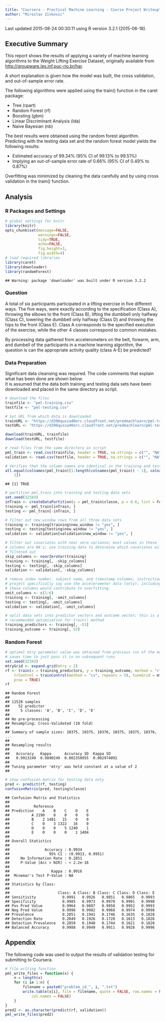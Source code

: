 ```yaml
---
title: "Coursera - Practical Machine Learning - Course Project Writeup"
author: "Miroslav Zivkovic"
--- 
```


Last updated 2015-08-24 00:30:11 using R version 3.2.1 (2015-06-18).
 
## Executive Summary  

This report shows the results of applying a variety of machine learning algorithms to the Weight Lifting Exercise Dataset, 
originally available from http://groupware.les.inf.puc-rio.br/har.    

A short explanation is given how the model was built, the cross validation, and out-of-sample error rate.
     
The following algorithms were applied using the train() function in the caret package:  

* Tree (rpart)  
* Random Forest (rf)
* Boosting (gbm)  
* Linear Discriminant Analysis (lda)  
* Naive Bayesian (nb)  

The best results were obtained using the random forest algorithm. 
Predicting with the testing data set and the random forest model yields the following results:

* Estimated accuracy of 99.34% (95% CI of 99.13% to 99.51%)
* Implying an out-of-sample error rate of 0.66% (95% CI of 0.49% to 0.87%) 

Overfitting was minimized by cleaning the data carefully and by using cross validation in the train() function.  

## Analysis  

### R Packages and Settings  


```r
# global settings for knitr
library(knitr)
opts_chunk$set(message=FALSE,
               warnings=FALSE,
               tidy=TRUE,
               echo=FALSE,
               fig.height=3,
               fig.width=4)
# load required libraries
library(caret)
library(downloader)
library(randomForest)
```

```
## Warning: package 'downloader' was built under R version 3.2.2
```

### Question

A total of six participants participated in a lifting exercise in five different ways. The five ways, were exactly according to the 
specification (Class A), throwing the elbows to the front (Class B), lifting the dumbbell only halfway (Class C), lowering the dumbbell only halfway (Class D) 
and throwing the hips to the front (Class E). Class A corresponds to the specified execution of the exercise, while the other 4 classes correspond to common mistakes.

By processing data gathered from accelerometers on the belt, forearm, arm, and dumbell of the participants in a machine learning algorithm, the question is can the appropriate 
activity quality (class A-E) be predicted?

### Data Preparation  
Significant data cleansing was required.  The code comments that explain what has been done are shown below.  
It is assumed that the data both training and testing data sets have been downloaded and placed in the same
directory as script.

```r
# download the files
trainfile <- "pml-training.csv"
testfile <- "pml-testing.csv"

# Set URL from which data is downloaded
trainURL <- "https://d396qusza40orc.cloudfront.net/predmachlearn/pml-training.csv"
testURL <- "https://d396qusza40orc.cloudfront.net/predmachlearn/pml-testing.csv"

download(trainURL, trainfile)
download(testURL, testfile)

# read files from the same directory as script
pml_train <- read.csv(trainfile, header = TRUE, na.strings = c("", "NA"))
validation <- read.csv(testfile, header = TRUE, na.strings = c("", "NA"))

# Verifies that the column names are identical in the training and test set.
all.equal(colnames(pml_train)[1:length(colnames(pml_train)) - 1], colnames(validation)[1:length(colnames(validation)) - 
    1])
```

```
## [1] TRUE
```

```r
# partition pml_train into training and testing data sets
set.seed(32343)
inTrain <- createDataPartition(y = pml_train$classe, p = 0.6, list = FALSE)
training <- pml_train[inTrain, ]
testing <- pml_train[-inTrain, ]

# filter out new_window rows from all three data sets
training <- training[training$new_window != "yes", ]
testing <- testing[testing$new_window != "yes", ]
validation <- validation[validation$new_window != "yes", ]

# filter out covariates with near zero variance; most values in these
# columns are NA's; use training data to determine which covariates will be
# filtered out
skip_columns <- nearZeroVar(training)
training <- training[, -skip_columns]
testing <- testing[, -skip_columns]
validation <- validation[, -skip_columns]

# remove index number, subject name, and timestamp columms; instructions for
# project specifically say use the accelerometer data (only); including
# these columns would contribute to overfitting.
omit_columns <- c(1:6)
training <- training[, -omit_columns]
testing <- testing[, -omit_columns]
validation <- validation[, -omit_columns]

# split data sets into predictor vectors and outcome vector; this is a
# recommended optimization for train() method
training_predictors <- training[, -53]
training_outcome <- training[, 53]
```
### Random Forest  

```r
# optimal mtry parameter value was obtained from previous run of the model;
# saves time to just pass it in on subsequent runs
set.seed(32343)
mtryGrid <- expand.grid(mtry = 2)
rf <- train(x = training_predictors, y = training_outcome, method = "rf", metric = "Accuracy", 
    trControl = trainControl(method = "cv", repeats = 5), tuneGrid = mtryGrid, 
    prox = TRUE)
rf
```

```
## Random Forest 
## 
## 11528 samples
##    52 predictor
##     5 classes: 'A', 'B', 'C', 'D', 'E' 
## 
## No pre-processing
## Resampling: Cross-Validated (10 fold) 
## 
## Summary of sample sizes: 10375, 10375, 10376, 10375, 10375, 10376, ... 
## 
## Resampling results
## 
##   Accuracy   Kappa      Accuracy SD  Kappa SD   
##   0.9913249  0.9890249  0.002350955  0.002974092
## 
## Tuning parameter 'mtry' was held constant at a value of 2
## 
```

```r
# show confusion matrix for testing data only
pred <- predict(rf, testing)
confusionMatrix(pred, testing$classe)
```

```
## Confusion Matrix and Statistics
## 
##           Reference
## Prediction    A    B    C    D    E
##          A 2190    8    0    0    0
##          B    2 1481   15    0    0
##          C    0    3 1322   16    0
##          D    0    0    5 1240    1
##          E    0    0    0    1 1404
## 
## Overall Statistics
##                                           
##                Accuracy : 0.9934          
##                  95% CI : (0.9913, 0.9951)
##     No Information Rate : 0.2851          
##     P-Value [Acc > NIR] : < 2.2e-16       
##                                           
##                   Kappa : 0.9916          
##  Mcnemar's Test P-Value : NA              
## 
## Statistics by Class:
## 
##                      Class: A Class: B Class: C Class: D Class: E
## Sensitivity            0.9991   0.9926   0.9851   0.9865   0.9993
## Specificity            0.9985   0.9973   0.9970   0.9991   0.9998
## Pos Pred Value         0.9964   0.9887   0.9858   0.9952   0.9993
## Neg Pred Value         0.9996   0.9982   0.9968   0.9974   0.9998
## Prevalence             0.2851   0.1941   0.1746   0.1635   0.1828
## Detection Rate         0.2849   0.1926   0.1720   0.1613   0.1826
## Detection Prevalence   0.2859   0.1948   0.1744   0.1621   0.1828
## Balanced Accuracy      0.9988   0.9949   0.9911   0.9928   0.9996
```

## Appendix
The following code was used to output the results of validation testing for submitting to Coursera.  

```r
# file writing function
pml_write_files = function(x) {
    n = length(x)
    for (i in 1:n) {
        filename = paste0("problem_id_", i, ".txt")
        write.table(x[i], file = filename, quote = FALSE, row.names = FALSE, 
            col.names = FALSE)
    }
}
pred2 <- as.character(predict(rf, validation))
pml_write_files(pred2)
```
